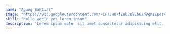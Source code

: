 ```yaml
---
name: "Agung Bahtiar"
image: "https://yt3.googleusercontent.com/-CFTJHU7fEWb7BYEb6Jh9gm1EpetvVGQqtof0Rbh-VQRIznYYKJxCaqv_9HeBcmJmIsp2vOO9JU=s900-c-k-c0x00ffffff-no-rj"
skill: "hello world yes lorem ipsum"
description: "Lorem ipsum dolor sit amet consectetur adipisicing elit. Ipsa, eaque natus nulla, perspiciatis exercitationem vitae recusandae assumenda laboriosam voluptas cupiditate, tempore temporibus. Quas, animi distinctio debitis corporis autem blanditiis iure! "
---
```

